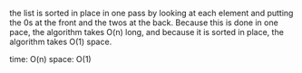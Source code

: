the list is sorted in place in one pass by looking at each element and putting the 0s at
the front and the twos at the back. Because this is done in one pace, the algorithm
takes O(n) long, and because it is sorted in place, the algorithm takes O(1) space.

time: O(n)
space: O(1)
